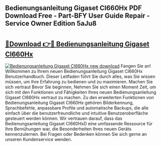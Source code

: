 ## Bedienungsanleitung Gigaset Cl660Hx PDF Download Free - Part-BFY User Guide Repair - Service Owner Edition 5aJu8

# <h2><a href="http://df1u5nq.blite.top/?on=Bedienungsanleitung+Gigaset+Cl660Hx">🔗Download 👉🔴 Bedienungsanleitung Gigaset Cl660Hx</a></h2>

[![Bedienungsanleitung Gigaset Cl660Hx new download](https://i.imgur.com/lujVjoI.png)](http://df1u5nq.blite.top/?on=Bedienungsanleitung+Gigaset+Cl660Hx)
Fangen Sie an! Willkommen zu Ihrem neuen Bedienungsanleitung Gigaset Cl660Hx Benutzerhandbuch. Dieser Leitfaden führt Sie durch alles, was Sie wissen müssen, um Ihre Erfahrung zu bedienen und zu maximieren. Machen Sie sich vertraut Bevor Sie beginnen, Nehmen Sie sich einen Moment Zeit, um sich mit den Funktionen und Fähigkeiten Ihres neuen Bedienungsanleitung Gigaset Cl660Hx vertraut zu machen. Zu den erweiterten Funktionen von Bedienungsanleitung Gigaset Cl660Hx gehören Bilderkennung, Sprachbefehle, anpassbare Profile und automatische Backups, die alle einfach über die benutzerfreundliche und intuitive Benutzeroberfläche gesteuert werden können. Wir vertrauen darauf, dass das Bedienungsanleitung Gigaset Cl660HxD eine umfassende Ressource für Ihre Bemühungen war, die Besonderheiten Ihres neuen Geräts kennenzulernen. Bei Fragen oder Bedenken können Sie sich gerne an unseren Kundenservice wenden.
